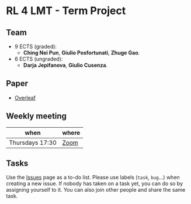 # RL 4 LMT - Term Project

## Team
- 9 ECTS (graded):
    - **Ching Nei Pun**, **Giulio Posfortunati**, **Zhuge Gao**.
- 6 ECTS (ungraded):
    - **Darja Jepifanova**, **Giulio Cusenza**.
 
## Paper

- [Overleaf](https://www.overleaf.com/read/mhfzrvjzzfrv#e2b764)

## Weekly meeting

| when  | where |
| --- | -- |
| Thursdays 17:30 | [Zoom](https://zoom.us/j/4045113194) |

## Tasks

Use the [Issues](https://github.com/RL4LMT/Project/issues) page as a to-do list. Please use labels (`task`, `bug`...) when creating a new issue. If nobody has taken on a task yet, you can do so by assigning yourself to it. You can also join other people and share the same task.
